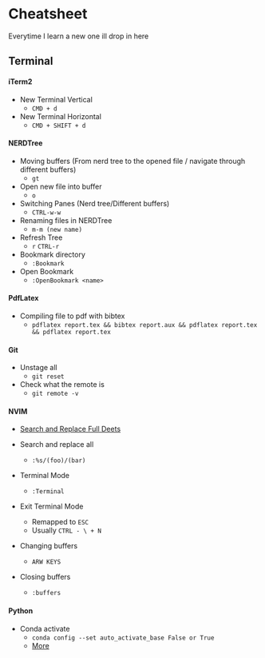 # Cheatsheet

Everytime I learn a new one ill drop in here

## Terminal

#### iTerm2

- New Terminal Vertical
    - ``CMD + d ``
- New Terminal Horizontal
    - ``CMD + SHIFT + d ``

#### NERDTree

- Moving buffers (From nerd tree to the opened file / navigate through different buffers)
    - ``gt``
- Open new file into buffer
    - ``o``
- Switching Panes (Nerd tree/Different buffers)
    - ``CTRL-w-w``
- Renaming files in NERDTree
    - ``m-m (new name)``
- Refresh Tree
    - ``r`` ``CTRL-r``
- Bookmark directory
    - ``:Bookmark``
- Open Bookmark 
    - ``:OpenBookmark <name>``

#### PdfLatex

- Compiling file to pdf with bibtex
    - ``pdflatex report.tex && bibtex report.aux && pdflatex report.tex && pdflatex report.tex`` 

#### Git

- Unstage all
    - ``git reset``
- Check what the remote is
    - ``git remote -v``

#### NVIM

- [Search and Replace Full Deets](https://vim.fandom.com/wiki/Search_and_replace)

- Search and replace all
    - ``:%s/(foo)/(bar)`` 

- Terminal Mode 
    - ``:Terminal``

- Exit Terminal Mode 
    - Remapped to ``ESC``
    - Usually `` CTRL - \ + N ``

- Changing buffers
    - `` ARW KEYS `` 

- Closing buffers 
    - `` :buffers `` 

#### Python

- Conda activate
    - ``conda config --set auto_activate_base False or True``
    - [More](https://docs.anaconda.com/anaconda/install/mac-os/)
